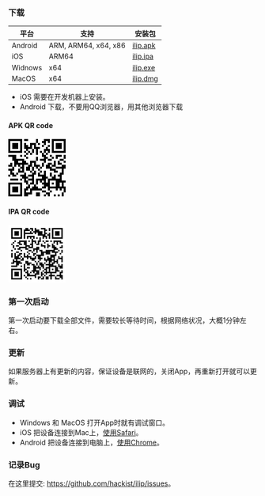 ### 下载


 | 平台    | 支持                 | 安装包 |
 | ------- | -------------------- | ------ |
 | Android | ARM, ARM64, x64, x86 |  [ilip.apk](http://123.56.244.12/release/ilip-1.0.0.apk)  |
 | iOS     | ARM64                |  [ilip.ipa](https://i.diawi.com/CqbWtW)  |
 | Widnows | x64                  |  [ilip.exe](http://123.56.244.12/release/ilip-1.0.0.exe)  |
 | MacOS   | x64                  |  [ilip.dmg](http://123.56.244.12/release/ilip-1.0.0-mac.zip)  |

  - iOS 需要在开发机器上安装。
  - Android 下载，不要用QQ浏览器，用其他浏览器下载

#### APK QR code
![apk scan code](https://github.com/hackist/ilip/raw/master/ilip.gif "http://123.56.244.12/release/ilip-1.0.0.apk")

#### IPA QR code
![ipa scan code](https://github.com/hackist/ilip/raw/master/CqbWtW.png "https://i.diawi.com/CqbWtW")

### 第一次启动
  第一次启动要下载全部文件，需要较长等待时间，根据网络状况，大概1分钟左右。

### 更新
  如果服务器上有更新的内容，保证设备是联网的，关闭App，再重新打开就可以更新。

### 调试
  - Windows 和 MacOS 打开App时就有调试窗口。
  - iOS 把设备连接到Mac上，[使用Safari](https://developer.apple.com/library/content/documentation/AppleApplications/Conceptual/Safari_Developer_Guide/GettingStarted/GettingStarted.html)。
  - Android 把设备连接到电脑上，[使用Chrome](http://123.56.244.12/release/developers.google.com/android_chrome.pdf)。

### 记录Bug
  在这里提交: <https://github.com/hackist/ilip/issues>。


